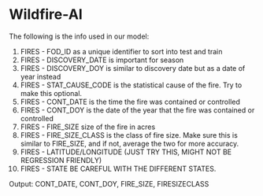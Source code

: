 # Wildfire-AI

The following is the info used in our model:
1. FIRES - FOD_ID as a unique identifier to sort into test and train
2. FIRES - DISCOVERY_DATE is important for season
3. FIRES - DISCOVERY_DOY is similar to discovery date but as a date of year instead
5. FIRES - STAT_CAUSE_CODE is the statistical cause of the fire. Try to make this optional.
6. FIRES - CONT_DATE is the time the fire was contained or controlled
7. FIRES - CONT_DOY is the date of the year that the fire was contained or controlled
9. FIRES - FIRE_SIZE size of the fire in acres
10. FIRES - FIRE_SIZE_CLASS is the class of fire size. Make sure this is similar to FIRE_SIZE, and if not, average the two for more accuracy.
11. FIRES - LATITUDE/LONGITUDE (JUST TRY THIS, MIGHT NOT BE REGRESSION FRIENDLY)
12. FIRES - STATE BE CAREFUL WITH THE DIFFERENT STATES. 

Output: CONT_DATE, CONT_DOY, FIRE_SIZE, FIRESIZECLASS